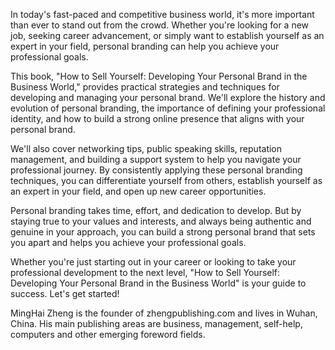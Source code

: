 
In today's fast-paced and competitive business world, it's more important than ever to stand out from the crowd. Whether you're looking for a new job, seeking career advancement, or simply want to establish yourself as an expert in your field, personal branding can help you achieve your professional goals.

This book, "How to Sell Yourself: Developing Your Personal Brand in the Business World," provides practical strategies and techniques for developing and managing your personal brand. We'll explore the history and evolution of personal branding, the importance of defining your professional identity, and how to build a strong online presence that aligns with your personal brand.

We'll also cover networking tips, public speaking skills, reputation management, and building a support system to help you navigate your professional journey. By consistently applying these personal branding techniques, you can differentiate yourself from others, establish yourself as an expert in your field, and open up new career opportunities.

Personal branding takes time, effort, and dedication to develop. But by staying true to your values and interests, and always being authentic and genuine in your approach, you can build a strong personal brand that sets you apart and helps you achieve your professional goals.

Whether you're just starting out in your career or looking to take your professional development to the next level, "How to Sell Yourself: Developing Your Personal Brand in the Business World" is your guide to success. Let's get started!

MingHai Zheng is the founder of zhengpublishing.com and lives in Wuhan, China. His main publishing areas are business, management, self-help, computers and other emerging foreword fields.
